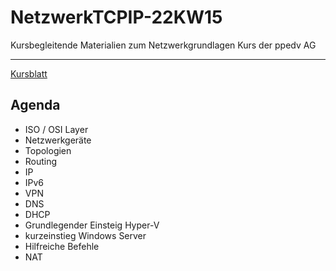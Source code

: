 # NetzwerkTCPIP-22KW15
Kursbegleitende Materialien zum Netzwerkgrundlagen Kurs der ppedv AG

---

[Kursblatt](https://ppedv.de/Schulung/Kurse/Netzwerktechnik-IPv6-DNS-WINS-DHCP-IPSec-VPN-Routing-TCP-Seminar-Training.aspx)


## Agenda
- ISO / OSI Layer
- Netzwerkgeräte
- Topologien
- Routing 
- IP
- IPv6
- VPN
- DNS
- DHCP
- Grundlegender Einsteig Hyper-V
- kurzeinstieg Windows Server
- Hilfreiche Befehle
- NAT
